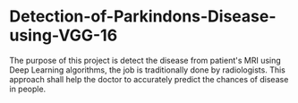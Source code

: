 # Detection-of-Parkindons-Disease-using-VGG-16
The purpose of this project is detect the disease from patient's MRI using Deep Learning algorithms, the job is traditionally done by radiologists. This approach shall help the doctor to accurately predict the chances of disease in people.
